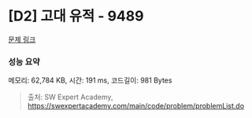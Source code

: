 # [D2] 고대 유적 - 9489 

[문제 링크](https://swexpertacademy.com/main/code/problem/problemDetail.do?contestProbId=AXAd8-d6MRoDFARP) 

### 성능 요약

메모리: 62,784 KB, 시간: 191 ms, 코드길이: 981 Bytes



> 출처: SW Expert Academy, https://swexpertacademy.com/main/code/problem/problemList.do